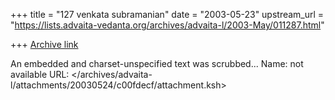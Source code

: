 +++
title = "127 venkata  subramanian"
date = "2003-05-23"
upstream_url = "https://lists.advaita-vedanta.org/archives/advaita-l/2003-May/011287.html"

+++
[Archive link](https://lists.advaita-vedanta.org/archives/advaita-l/2003-May/011287.html)

An embedded and charset-unspecified text was scrubbed...
Name: not available
URL: </archives/advaita-l/attachments/20030524/c00fdecf/attachment.ksh>
